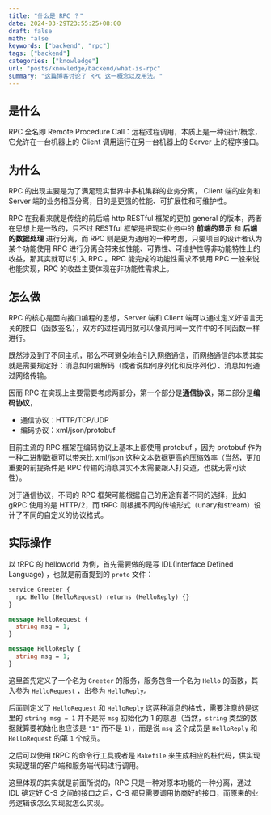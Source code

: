 ```yaml
---
title: "什么是 RPC ？"
date: 2024-03-29T23:55:25+08:00
draft: false
math: false
keywords: ["backend", "rpc"]
tags: ["backend"]
categories: ["knowledge"]
url: "posts/knowledge/backend/what-is-rpc"
summary: "这篇博客讨论了 RPC 这一概念以及用法。"
---
```


## 是什么

RPC 全名即 Remote Procedure Call：远程过程调用，本质上是一种设计/概念，它允许在一台机器上的 Client 调用运行在另一台机器上的 Server 上的程序接口。

## 为什么

RPC 的出现主要是为了满足现实世界中多机集群的业务分离， Client 端的业务和 Server 端的业务相互分离，目的是更强的性能、可扩展性和可维护性。

RPC 在我看来就是传统的前后端 http RESTful 框架的更加 general 的版本，两者在思想上是一致的，只不过 RESTful 框架是把现实业务中的 **前端的显示** 和 **后端的数据处理** 进行分离，而 RPC 则是更为通用的一种考虑，只要项目的设计者认为某个功能使用 RPC 进行分离会带来如性能、可靠性、可维护性等非功能特性上的收益，那其实就可以引入 RPC 。RPC 能完成的功能性需求不使用 RPC 一般来说也能实现，RPC 的收益主要体现在非功能性需求上。

## 怎么做

RPC 的核心是面向接口编程的思想，Server 端和 Client 端可以通过定义好语言无关的接口（函数签名），双方的过程调用就可以像调用同一文件中的不同函数一样进行。

既然涉及到了不同主机，那么不可避免地会引入网络通信，而网络通信的本质其实就是需要规定好：消息如何编解码（或者说如何序列化和反序列化）、消息如何通过网络传输。

因而 RPC 在实现上主要需要考虑两部分，第一个部分是**通信协议**，第二部分是**编码协议**，

- 通信协议：HTTP/TCP/UDP
- 编码协议：xml/json/protobuf

目前主流的 RPC 框架在编码协议上基本上都使用 protobuf ，因为 protobuf 作为一种二进制数据可以带来比 xml/json 这种文本数据更高的压缩效率（当然，更加重要的前提条件是 RPC 传输的消息其实不太需要跟人打交道，也就无需可读性）。

对于通信协议，不同的 RPC 框架可能根据自己的用途有着不同的选择，比如 gRPC 使用的是 HTTP/2，而 tRPC 则根据不同的传输形式（unary和stream）设计了不同的自定义的协议格式。

## 实际操作

以 tRPC 的 helloworld 为例，首先需要做的是写 IDL(Interface Defined Language) ，也就是前面提到的 `proto` 文件：

```proto
service Greeter {
  rpc Hello (HelloRequest) returns (HelloReply) {}
}

message HelloRequest {
  string msg = 1;
}

message HelloReply {
  string msg = 1;
}
```

这里首先定义了一个名为 `Greeter` 的服务，服务包含一个名为 `Hello` 的函数，其入参为 `HelloRequest` ，出参为 `HelloReply`。

后面则定义了 `HelloRequest` 和 `HelloReply` 这两种消息的格式，需要注意的是这里的 `string msg = 1` 并不是将 `msg` 初始化为 1 的意思（当然，`string` 类型的数据就算要初始化也应该是 `"1"` 而不是 `1`），而是说 `msg` 这个成员是 `HelloReply` 和 `HelloRequest` 的第 `1` 个成员。

之后可以使用 tRPC 的命令行工具或者是 `Makefile` 来生成相应的桩代码，供实现实现逻辑的客户端和服务端代码进行调用。

这里体现的其实就是前面所说的，RPC 只是一种对原本功能的一种分离，通过 IDL 确定好 C-S 之间的接口之后，C-S 都只需要调用协商好的接口，而原来的业务逻辑该怎么实现就怎么实现。
